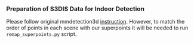 ### Preparation of S3DIS Data for Indoor Detection

Please follow original mmdetection3d [instruction](https://github.com/open-mmlab/mmdetection3d/tree/22aaa47fdb53ce1870ff92cb7e3f96ae38d17f61/data/s3dis). However, to match the order of points in each scene with our superpoints it will be needed to run `remap_superpoints.py` script.
